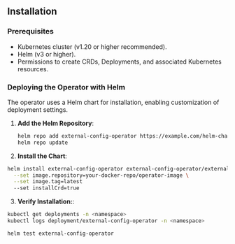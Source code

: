 

## Installation

### Prerequisites
- Kubernetes cluster (v1.20 or higher recommended).
- Helm (v3 or higher).
- Permissions to create CRDs, Deployments, and associated Kubernetes resources.

### Deploying the Operator with Helm
The operator uses a Helm chart for installation, enabling customization of deployment settings.

1. **Add the Helm Repository**:

   ```bash
   helm repo add external-config-operator https://example.com/helm-charts
   helm repo update

2. **Install the Chart**:
```bash
helm install external-config-operator external-config-operator/external-config-operator \
  --set image.repository=your-docker-repo/operator-image \
  --set image.tag=latest
  --set installCrd=true
```

3. **Verify Installation:**:
```bash
kubectl get deployments -n <namespace>
kubectl logs deployment/external-config-operator -n <namespace>

helm test external-config-operator
```
